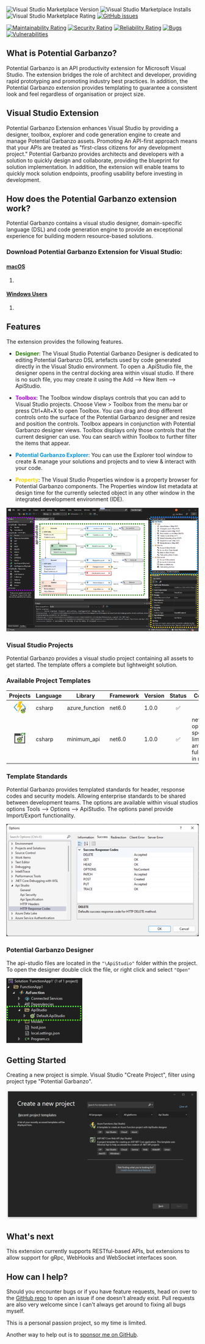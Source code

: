 ![Visual Studio Marketplace Version](https://img.shields.io/visual-studio-marketplace/v/AndrewButson.ApiStudio)
![Visual Studio Marketplace Installs](https://img.shields.io/visual-studio-marketplace/i/AndrewButson.ApiStudio)
![Visual Studio Marketplace Rating](https://img.shields.io/visual-studio-marketplace/r/AndrewButson.ApiStudio)
[![GitHub issues](https://img.shields.io/github/issues/arbs-io/api-studio-visualstudio.svg)](https://github.com/arbs-io/api-studio-visualstudio/issues)

[![Maintainability Rating](https://sonarcloud.io/api/project_badges/measure?project=arbs-io_api-studio-visualstudio&metric=sqale_rating)](https://sonarcloud.io/summary/new_code?id=arbs-io_api-studio-visualstudio)
[![Security Rating](https://sonarcloud.io/api/project_badges/measure?project=arbs-io_api-studio-visualstudio&metric=security_rating)](https://sonarcloud.io/summary/new_code?id=arbs-io_api-studio-visualstudio)
[![Reliability Rating](https://sonarcloud.io/api/project_badges/measure?project=arbs-io_api-studio-visualstudio&metric=reliability_rating)](https://sonarcloud.io/summary/new_code?id=arbs-io_api-studio-visualstudio)
[![Bugs](https://sonarcloud.io/api/project_badges/measure?project=arbs-io_api-studio-visualstudio&metric=bugs)](https://sonarcloud.io/summary/new_code?id=arbs-io_api-studio-visualstudio)
[![Vulnerabilities](https://sonarcloud.io/api/project_badges/measure?project=arbs-io_api-studio-visualstudio&metric=vulnerabilities)](https://sonarcloud.io/summary/new_code?id=arbs-io_api-studio-visualstudio)

## **What is Potential Garbanzo?**

Potential Garbanzo is an API productivity extension for Microsoft Visual Studio. The extension bridges the role of architect and developer, providing rapid prototyping and promoting industry best practices. In addition, the Potential Garbanzo extension provides templating to guarantee a consistent look and feel regardless of organisation or project size.

## **Visual Studio Extension**

Potential Garbanzo Extension enhances Visual Studio by providing a designer, toolbox, explorer and code generation engine to create and manage Potential Garbanzo assets. Promoting An API-first approach means that your APIs are treated as "first-class citizens for any development project." Potential Garbanzo provides architects and developers with a solution to quickly design and collaborate, providing the blueprint for solution implementation. In addition, the extension will enable teams to quickly mock solution endpoints, proofing usability before investing in development.

## **How does the Potential Garbanzo extension work?**

Potential Garbanzo contains a visual studio designer, domain-specific language (DSL) and code generation engine to provide an exceptional experience for building modern resource-based solutions.

### **Download Potential Garbanzo Extension for Visual Studio:**
#### [macOS](https://tensorlab.s3.us-east-1.amazonaws.com/api/extensions/v1/)
1. 

#### [Windows Users](https://tensorlab.s3.us-east-1.amazonaws.com/api/extensions/v1/)
1. 

## **Features**

The extension provides the following features.

- <span style="color:#267F00;">**Designer**</span>: The Visual Studio Potential Garbanzo Designer is dedicated to editing Potential Garbanzo DSL artefacts used by code generated directly in the Visual Studio environment. To open a .ApiStudio file, the designer opens in the central docking area within visual studio. If there is no such file, you may create it using the Add --> New Item --> ApiStudio.

- <span style="color:#B200FF;">**Toolbox**</span>: The Toolbox window displays controls that you can add to Visual Studio projects. Choose View > Toolbox from the menu bar or press Ctrl+Alt+X to open Toolbox. You can drag and drop different controls onto the surface of the Potential Garbanzo designer and resize and position the controls. Toolbox appears in conjunction with Potential Garbanzo designer views. Toolbox displays only those controls that the current designer can use. You can search within Toolbox to further filter the items that appear.

- <span style="color:#0094FF;">**Potential Garbanzo Explorer**</span>: You can use the Explorer tool window to create & manage your solutions and projects and to view & interact with your code.

- <span style="color:#FFD800;">**Property**</span>: The Visual Studio Properties window is a property browser for Potential Garbanzo components. The Properties window list metadata at design time for the currently selected object in any other window in the integrated development environment (IDE).

![api-studio-visualstudio-overview-highlighted__1.png](images/api-studio-visualstudio-overview-highlighted.png)

### **Visual Studio Projects**

Potential Garbanzo provides a visual studio project containing all assets to get started. The template offers a complete but lightweight solution.

### Available Project Templates

|                                          Projects                                           | Language | Library        | Framework | Version | Status | Comments                                                                     |
| :-----------------------------------------------------------------------------------------: | -------- | -------------- | --------- | ------- | :----: | ---------------------------------------------------------------------------- |
| ![csharp-azurefunction-dotnet6](images/api-studio.codegen.csharp-azurefunction-dotnet6.png) | csharp   | azure_function | net6.0    | 1.0.0   |   ✅   |
|    ![csharp-minimalapi-dotnet6](images/api-studio.codegen.csharp-minimalapi-dotnet6.png)    | csharp   | minimum_api    | net6.0    | 1.0.0   |   ✅   | net6.0 openapi specification limitations, anticipated full support in net7.0 |

### Template Standards

Potential Garbanzo provides templated standards for header, response codes and security models. Allowing enterprise standards to be shared between development teams. The options are available within visual studios options Tools --> Options --> ApiStudio. The options panel provide Import/Export functionality.

![api-studio-visualstudio-options.png](images/api-studio-visualstudio-options.png)

### Potential Garbanzo Designer

The api-studio files are located in the `"\ApiStudio"` folder within the project. To open the designer double click the file, or right click and select `"Open"`

![api-studio-visualstudio-project.png](images/api-studio-visualstudio-project.png)

## **Getting Started**

Creating a new project is simple. Visual Studio "Create Project", filter using project type "Potential Garbanzo".

![api-studio-project-template-filter.png](images/api-studio-project-template-filter.png)

## **What's next**

This extension currently supports RESTful-based APIs, but extensions to allow support for gRpc, WebHooks and WebSocket interfaces soon.

## **How can I help?**

Should you encounter bugs or if you have feature requests, head on over to the [GitHub repo](https://github.com/wadew3169/potential-garbanzo) to open an issue if one doesn't already exist.
Pull requests are also very welcome since I can't always get around to fixing all bugs myself.

This is a personal passion project, so my time is limited.

Another way to help out is to [sponsor me on GitHub](https://github.com/wadew3169/potential-garbanzo).

